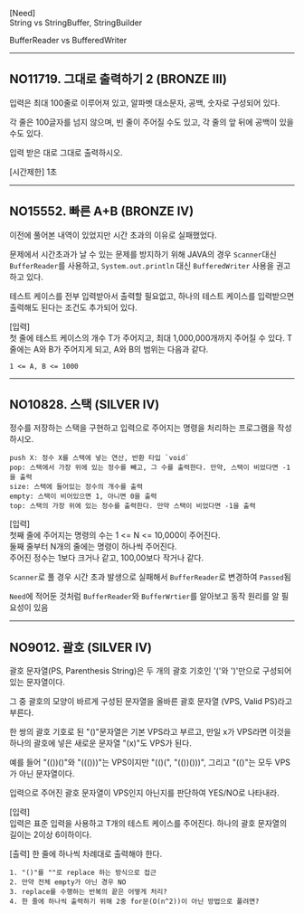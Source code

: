 [Need] <br/>
String vs StringBuffer, StringBuilder

BufferReader vs BufferedWriter

---


## NO11719. 그대로 출력하기 2 (BRONZE III)

입력은 최대 100줄로 이루어져 있고, 알파벳 대소문자, 공백, 숫자로 구성되어 있다.

각 줄은 100글자를 넘지 않으며, 빈 줄이 주어질 수도 있고, 각 줄의 앞 뒤에 공백이 있을 수도 있다.

입력 받은 대로 그대로 출력하시오.

[시간제한] 1초

---

## NO15552. 빠른 A+B (BRONZE IV)

이전에 풀어본 내역이 있었지만 시간 초과의 이유로 실패했었다.

문제에서 시간초과가 날 수 있는 문제를 방지하기 위해 JAVA의 경우 `Scanner`대신 `BufferReader`를 사용하고, `System.out.println` 대신 `BufferedWriter` 사용을 권고하고 있다.

테스트 케이스를 전부 입력받아서 출력할 필요없고, 하나의 테스트 케이스를 입력받으면 출력해도 된다는 조건도 추가되어 있다.

[입력] <br/>
첫 줄에 테스트 케이스의 개수 T가 주어지고, 최대 1,000,000개까지 주어질 수 있다. T줄에는 A와 B가 주어지게 되고, A와 B의 범위는 다음과 같다. <br/>
```
1 <= A, B <= 1000
```

---

## NO10828. 스택 (SILVER IV)

정수를 저장하는 스택을 구현하고 입력으로 주어지는 명령을 처리하는 프로그램을 작성하시오.

```
push X: 정수 X를 스택에 넣는 연산, 반환 타입 `void`
pop: 스택에서 가장 위에 있는 정수를 빼고, 그 수를 출력한다. 만약, 스택이 비었다면 -1을 출력
size: 스택에 들어있는 정수의 개수를 출력
empty: 스택이 비어있으면 1, 아니면 0을 출력
top: 스택의 가장 위에 있는 정수를 출력한다. 만약 스택이 비었다면 -1을 출력
```

[입력] <br/>
첫째 줄에 주어지는 명령의 수는 1 <= N <= 10,000이 주어진다.<br/>
둘째 줄부터 N개의 줄에는 명령이 하나씩 주어진다.<br/>
주어진 정수는 1보다 크거나 같고, 100,00보다 작거나 같다.

`Scanner`로 풀 경우 시간 초과 발생으로 실패해서 `BufferReader`로 변경하여 `Passed`됨

`Need`에 적어둔 것처럼 `BufferReader`와 `BufferWrtier`를 알아보고 동작 원리를 알 필요성이 있음

---

## NO9012. 괄호 (SILVER IV)
괄호 문자열(PS, Parenthesis String)은 두 개의 괄호 기호인 '('와 ')'만으로 구성되어 있는 문자열이다. 

그 중 괄호의 모양이 바르게 구성된 문자열을 올바른 괄호 문자열 (VPS, Valid PS)라고 부른다.

한 쌍의 괄호 기호로 된 "()"문자열은 기본 VPS라고 부르고, 만일 x가 VPS라면 이것을 하나의 괄호에 넣은 새로운 문자열 "(x)"도 VPS가 된다.

예를 들어 "(())()"와 "((()))"는 VPS이지만 "(()(", "(())()))", 그리고 "(()"는 모두 VPS가 아닌 문자열이다.

입력으로 주어진 괄호 문자열이 VPS인지 아닌지를 판단하여 YES/NO로 나타내라.

[입력] <br/>
입력은 표준 입력을 사용하고 T개의 테스트 케이스를 주어진다.
하나의 괄호 문자열의 길이는 2이상 6이하이다.

[출력]
한 줄에 하나씩 차례대로 출력해야 한다. 

```
1. "()"를 ""로 replace 하는 방식으로 접근
2. 만약 전체 empty가 아닌 경우 NO
3. replace를 수행하는 반복의 끝은 어떻게 처리?
4. 한 줄에 하나씩 출력하기 위해 2중 for문(O(n^2))이 아닌 방법으로 풀려면?
```